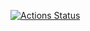 [![Actions Status](https://github.com/thasneemmanaf/the-red-cinemas-mern-project/server/workflows/TheREDCinemas%20server/badge.svg)](https://github.com/thasneemmanaf/the-red-cinemas-mern-project/server/actions)

